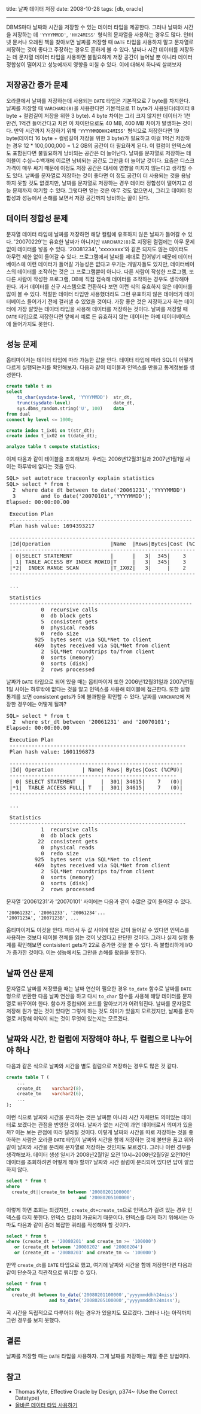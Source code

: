 title: 날짜 데이터 저장
date: 2008-10-28
tags: [db, oracle]

---
DBMS마다 날짜와 시간을 저장할 수 있는 데이터 타입을 제공한다. 그러나 날짜와 시간을 저장하는 데 `'YYYYMMDD'`, `'HH24MISS'` 형식의 문자열을 사용하는 경우도 많다. 인터넷 문서나 오래된 책을 찾아보면 날짜를 저장할 때 `DATE` 타입을 사용하지 말고 문자열로 저장하는 것이 좋다고 주장하는 경우도 흔하게 볼 수 있다. 날짜나 시간 데이터를 저장하는 데 문자열 데이터 타입을 사용하면 불필요하게 저장 공간이 늘어날 뿐 아니라 데이터 정합성이 떨어지고 성능에까지 영향을 미칠 수 있다. 이에 대해서 하나씩 살펴보자
<!--more-->

## 저장공간 증가 문제
오라클에서 날짜를 저장하는데 사용되는 `DATE` 타입은 기본적으로 7 byte를 차지한다. 날짜를 저장할 때 `VARCHAR2(8)`을 사용한다면 기본적으로 11 byte가 사용된다(데이터 8 byte + 컬럼길이 저장을 위한 3 byte). 4 byte 차이는 그리 크지 않지만 데이터가 1천만건, 1억건 들어간다고 치면 이 차이만으로도 40 MB, 400 MB 차이가 발생하는 것이다. 만약 시간까지 저장하기 위해 `'YYYYMMDDHH24MISS'` 형식으로 저장한다면 19 byte(데이터 16 byte + 컬럼길이 저장을 위한 3 byte)가 필요하고 이걸 1억건 저장하는 경우 12 * 100,000,000 = 1.2 GB의 공간이 더 필요하게 된다. 이 컬럼이 인덱스에도 포함된다면 불필요하게 낭비되는 공간은 더 늘어난다. 날짜를 문자열로 저장하는 테이블이 수십~수백개에 이르면 낭비되는 공간도 그만큼 더 늘어날 것이다. 요즘은 디스크 가격이 매우 싸기 때문에 이정도 저장 공간은 대세에 영향을 미치지 않는다고 생각할 수도 있다. 날짜를 문자열로 저장하는 것이 좋다면 이 정도 공간이 더 사용되는 것을 용납하지 못할 것도 없겠지만, 날짜를 문자열로 저장하는 경우 데이터 정합성이 떨어지고 성능 문제까지 야기할 수 있다. 그렇다면 얻는 것은 아무 것도 없으면서, 그리고 데이터 정합성과 성능에서 손해를 보면서 저장 공간까지 낭비하는 꼴이 된다.

## 데이터 정합성 문제
문자열 데이터 타입에 날짜를 저장하면 해당 컬럼에 유효하지 않은 날짜가 들어갈 수 있다. '20070229'는 유효한 날짜가 아니지만 `VARCHAR2(8)`로 지정된 컬럼에는 아무 문제없이 데이터를 넣을 수 있다. '20081234', 'xxxxxxxx'와 같은 되지도 않는 데이터도 아무런 제한 없이 들어갈 수 있다. 프로그램에서 날짜를 제대로 집어넣기 때문에 데이터베이스에 이런 데이터가 들어갈 가능성은 없다고 우기는 개발자들도 있지만, 데이터베이스의 데이터를 조작하는 것은 그 프로그램뿐이 아니다. 다른 사람이 작성한 프로그램, 또 다른 사람이 작성한 프로그램, DB에 직접 접속해 데이터를 조작하는 경우도 생각해야 한다. 과거 데이터를 신규 시스템으로 전환하다 보면 이런 식의 유효하지 않은 데이터를 많이 볼 수 있다. 적절한 데이터 타입만 사용했더라도 그런 유효하지 않은 데이터가 데이터베이스 들어가기 전에 걸러낼 수 있었을 것이다. 가장 좋은 것은 저장하고자 하는 데이터에 가장 알맞는 데이터 타입을 사용해 데이터를 저장하는 것이다. 날짜를 저장할 때 `DATE` 타입으로 저장한다면 앞에서 예로 든 유효하지 않는 데이터는 아예 데이터베이스에 들어가지도 못한다.

## 성능 문제
옵티마이저는 데이터 타입에 따라 가능한 값을 안다. 테이터 타입에 따라 SQL이 어떻게 다르게 실행되는지를 확인해보자. 다음과 같이 테이블과 인덱스를 만들고 통계정보를 생성한다.

```sql
create table t as
select
    to_char(sysdate-level, 'YYYYMMDD')  str_dt,
    trunc(sysdate-level)                date_dt,
    sys.dbms_random.string('U', 100)    data
from dual
connect by level <= 1000;

create index t_ix01 on t(str_dt);
create index t_ix02 on t(date_dt);

analyze table t compute statistics;
```

이제 다음과 같이 테이블을 조회해보자. 우리는 2006년12월31일과 2007년1월1일 사이는 하루밖에 없다는 것을 안다.

<pre class="console">
SQL> set autotrace traceonly explain statistics
SQL> select * from t
  2  where date_dt between to_date('20061231','YYYYMMDD')
  3        and to_date('20070101','YYYYMMDD');
Elapsed: 00:00:00.00

 Execution Plan
 ----------------------------------------------------------
 Plan hash value: 1694393217

 ---------------------------------------------------------------
 |Id|Operation                   |Name  |Rows|Bytes|Cost (%CPU)|
 --------------------------------------------------------------
 | 0|SELECT STATEMENT            |      |   3|  345|    3   (0)|
 | 1| TABLE ACCESS BY INDEX ROWID|T     |   3|  345|    3   (0)|
 |*2|  INDEX RANGE SCAN          |T_IX02|   3|     |    2   (0)|
 ---------------------------------------------------------------

 ...

 Statistics
 ----------------------------------------------------------
           0  recursive calls
           0  db block gets
           5  consistent gets
           0  physical reads
           0  redo size
         925  bytes sent via SQL*Net to client
         469  bytes received via SQL*Net from client
           2  SQL*Net roundtrips to/from client
           0  sorts (memory)
           0  sorts (disk)
           2  rows processed
</pre>

날짜가 `DATE` 타입으로 되어 있을 때는 옵티마이저 또한 2006년12월31일과 2007년1월1일 사이는 하루밖에 없다는 것을 알고 인덱스를 사용해 테이블에 접근한다. 또한 실행 통계를 보면 consistent gets가 5에 불과함을 확인할 수 있다. 날짜를 `VARCHAR2`에 저장한 경우에는 어떻게 될까?

<pre class="console">
SQL> select * from t
  2  where str_dt between '20061231' and '20070101';
Elapsed: 00:00:00.00

 Execution Plan
 --------------------------------------------------------
 Plan hash value: 1601196873

 -------------------------------------------------------
 |Id| Operation         | Name| Rows| Bytes|Cost (%CPU)|
 -----------------------------------------------------
 | 0| SELECT STATEMENT  |     |  301| 34615|    7   (0)|
 |*1|  TABLE ACCESS FULL| T   |  301| 34615|    7   (0)|
 -------------------------------------------------------

 ...

 Statistics
 --------------------------------------------------------
           1  recursive calls
           0  db block gets
          22  consistent gets
           0  physical reads
           0  redo size
         925  bytes sent via SQL*Net to client
         469  bytes received via SQL*Net from client
           2  SQL*Net roundtrips to/from client
           0  sorts (memory)
           0  sorts (disk)
           2  rows processed
</pre>

문자열 '20061231'과 '20070101' 사이에는 다음과 같이 수많은 값이 들어갈 수 있다.

```
'20061232', '20061233', '20061234'...
'2007123A', '2007123B', ...
```

옵티마이저도 이것을 안다. 따라서 두 값 사이에 많은 값이 들어갈 수 있다면 인덱스를 사용하는 것보다 테이블 전체를 읽는 것이 낫겠다고 판단한 것이다. 그러나 실제 실행 통계를 확인해보면 contsistent gets가 22로 증가한 것을 볼 수 있다. 즉 불합리하게 I/O가 증가한 것이다. 이는 성능에서도 그만큼 손해를 봤음을 뜻한다.

## 날짜 연산 문제
문자열로 날짜를 저장했을 때는 날짜 연산이 필요한 경우 `to_date` 함수로 날짜를 `DATE` 형으로 변환한 다음 날짜 연산을 하고 다시 `to_char` 함수를 사용해 해당 데이터를 문자열로 바꾸어야 한다. 함수가 중첩되어 코드를 알아보기가 어려워진다. 날짜를 문자열로 저장해 뭔가 얻는 것이 있다면 그렇게 하는 것도 의미가 있을지 모르겠지만, 날짜를 문자열로 저장해 이익이 되는 것이 무엇이 있는지는 모르겠다.

## 날짜와 시간, 한 컬럼에 저장해야 하나, 두 컬럼으로 나누어야 하나
다음과 같은 식으로 날짜와 시간을 별도 컬럼으로 저장하는 경우도 많은 것 같다.

```sql
create table T (
    ...
    create_dt    varchar2(8),
    create_tm    varchar2(6),
    ...
);
```

이런 식으로 날짜와 시간을 분리하는 것은 날짜뿐 아니라 시간 자체만도 의미있는 데이터로 보겠다는 관점을 반영한 것이다. 날짜가 없는 시간이 과연 데이터로서 의미가 있을까? 이는 보는 관점에 따라 달라질 것이다. 이렇게 날짜와 시간을 따로 저장하는 것을 좋아하는 사람은 오라클 `DATE` 타입이 날짜와 시간을 함께 저장하는 것에 불만을 품고 위와 같이 날짜와 시간을 분리해 문자열로 저장하는 것인지도 모르겠다. 그러나 이런 경우를 생각해보자. 데이터 생성 일시가 2008년2월1일 오전 10시~2008년2월5일 오전10인 데이터를 조회하려면 어떻게 해야 할까? 날짜와 시간 컬럼이 분리되어 있다면 답이 깔끔하지 않다.

```sql
select * from t
where
  create_dt||create_tm between '20080201100000'
                           and '20080205100000';
```

이렇게 하면 조회는 되겠지만, `create_dt+create_tm`으로 인덱스가 걸려 있는 경우 인덱스를 타지 못한다. 인덱스 컬럼이 가공되기 때문이다. 인덱스를 타게 하기 위해서는 아마도 다음과 같이 좀더 복잡한 쿼리를 작성해야 할 것이다.

```sql
select * from t
where (create_dt = '20080201' and create_tm >= '100000')
   or (create_dt between '20080202' and '20080204')
   or (create_dt = '20080203' and create_tm <= '100000')
```

만약 `create_dt`를 `DATE` 타입으로 했고, 여기에 날짜와 시간을 함께 저장한다면 다음과 같이 단순하고 직관적으로 쿼리할 수 있다.

```sql
select * from t
where
  create_dt between to_date('20080201100000','yyyymmddhh24miss')
                and to_date('20080205100000','yyyymmddhh24miss');
```

꼭 시간을 독립적으로 다루어야 하는 경우가 있을지도 모르겠다. 그러나 나는 아직까지 그런 경우를 보지 못했다.

## 결론
날짜를 저장할 때는 `DATE` 타입을 사용하자. 그게 날짜를 저장하는 제일 좋은 방법이다.

## 참고
* Thomas Kyte, Effective Oracle by Design, p374~ (Use the Correct Datatype)
* [올바른 데이터 타입 사용하기](/2008/10/28/data-type/)
